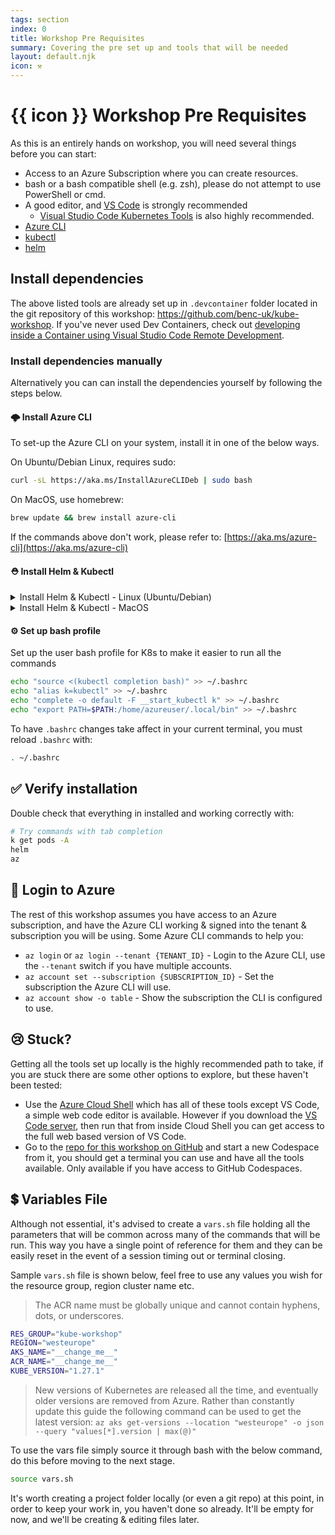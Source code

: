 ```yaml
---
tags: section
index: 0
title: Workshop Pre Requisites
summary: Covering the pre set up and tools that will be needed
layout: default.njk
icon: ⚒️
---
```


# {{ icon }} Workshop Pre Requisites

As this is an entirely hands on workshop, you will need several things before you can start:

- Access to an Azure Subscription where you can create resources.
- bash or a bash compatible shell (e.g. zsh), please do not attempt to use PowerShell or cmd.
- A good editor, and [VS Code](https://code.visualstudio.com/) is strongly recommended
  - [Visual Studio Code Kubernetes Tools](https://marketplace.visualstudio.com/items?itemName=ms-kubernetes-tools.vscode-kubernetes-tools)
    is also highly recommended.
- [Azure CLI](https://aka.ms/azure-cli)
- [kubectl](https://kubernetes.io/docs/tasks/tools/install-kubectl-linux/)
- [helm](https://helm.sh/docs/intro/install/)

## Install dependencies

The above listed tools are already set up in `.devcontainer` folder located in the git repository of this workshop:
<https://github.com/benc-uk/kube-workshop>. If you've never used Dev Containers, check out
[developing inside a Container using Visual Studio Code Remote Development](https://code.visualstudio.com/docs/devcontainers/containers).

### Install dependencies manually

Alternatively you can can install the dependencies yourself by following the steps below.

#### 🌩️ Install Azure CLI

To set-up the Azure CLI on your system, install it in one of the below ways.

On Ubuntu/Debian Linux, requires sudo:

```bash
curl -sL https://aka.ms/InstallAzureCLIDeb | sudo bash
```

On MacOS, use homebrew:

```bash
brew update && brew install azure-cli
```

If the commands above don't work, please refer to: [https://aka.ms/azure-cli](https://aka.ms/azure-cli)

#### ⛑️ Install Helm & Kubectl

<details>
<summary>Install Helm & Kubectl - Linux (Ubuntu/Debian)</summary>

Two ways are provided for each tool, one without needing sudo, the other requires sudo, take your pick but don't run
both!

By default the 'no sudo' commands for helm & kubectl install binaries into `~/.local/bin` so if this isn't in your PATH
you can copy or move the binary elsewhere, or simply run `export PATH="$PATH:$HOME/.local/bin"`

```bash
# Install kubectl - no sudo
curl -s https://raw.githubusercontent.com/benc-uk/tools-install/master/kubectl.sh | bash

# Install kubectl - with sudo
curl -LO "https://dl.k8s.io/release/$(curl -L -s https://dl.k8s.io/release/stable.txt)/bin/linux/amd64/kubectl"
chmod +x ./kubectl
sudo mv ./kubectl /usr/bin/kubectl

# Install helm - no sudo
curl -s https://raw.githubusercontent.com/benc-uk/tools-install/master/helm.sh | bash

# Install helm - with sudo
curl https://raw.githubusercontent.com/helm/helm/main/scripts/get-helm-3 | bash
```

</details>

<details>
<summary>Install Helm & Kubectl - MacOS</summary>

```bash
# Install kubectl - with sudo
curl -LO "https://dl.k8s.io/release/$(curl -L -s https://dl.k8s.io/release/stable.txt)/bin/darwin/amd64/kubectl"
chmod +x ./kubectl
sudo mv ./kubectl /usr/local/bin/kubectl

# Install Helm
curl https://raw.githubusercontent.com/helm/helm/main/scripts/get-helm-3 | bash
```

</details>

#### ⚙️ Set up bash profile

Set up the user bash profile for K8s to make it easier to run all the commands

```bash
echo "source <(kubectl completion bash)" >> ~/.bashrc
echo "alias k=kubectl" >> ~/.bashrc
echo "complete -o default -F __start_kubectl k" >> ~/.bashrc
echo "export PATH=$PATH:/home/azureuser/.local/bin" >> ~/.bashrc
```

To have `.bashrc` changes take affect in your current terminal, you must reload `.bashrc` with:

```bash
. ~/.bashrc
```

## ✅ Verify installation

Double check that everything in installed and working correctly with:

```bash
# Try commands with tab completion
k get pods -A
helm
az
```

## 🔐 Login to Azure

The rest of this workshop assumes you have access to an Azure subscription, and have the Azure CLI working & signed into
the tenant & subscription you will be using. Some Azure CLI commands to help you:

- `az login` or `az login --tenant {TENANT_ID}` - Login to the Azure CLI, use the `--tenant` switch if you have multiple
  accounts.
- `az account set --subscription {SUBSCRIPTION_ID}` - Set the subscription the Azure CLI will use.
- `az account show -o table` - Show the subscription the CLI is configured to use.

## 😢 Stuck?

Getting all the tools set up locally is the highly recommended path to take, if you are stuck there are some other
options to explore, but these haven't been tested:

- Use the [Azure Cloud Shell](https://shell.azure.com/bash) which has all of these tools except VS Code, a simple web
  code editor is available. However if you download the [VS Code server](https://aka.ms/install-vscode-server/setup.sh),
  then run that from inside Cloud Shell you can get access to the full web based version of VS Code.
- Go to the [repo for this workshop on GitHub](https://github.com/benc-uk/kube-workshop/codespaces) and start a new
  Codespace from it, you should get a terminal you can use and have all the tools available. Only available if you have
  access to GitHub Codespaces.

## 💲 Variables File

Although not essential, it's advised to create a `vars.sh` file holding all the parameters that will be common across
many of the commands that will be run. This way you have a single point of reference for them and they can be easily
reset in the event of a session timing out or terminal closing.

Sample `vars.sh` file is shown below, feel free to use any values you wish for the resource group, region cluster name
etc.

> The ACR name must be globally unique and cannot contain hyphens, dots, or underscores.

```bash
RES_GROUP="kube-workshop"
REGION="westeurope"
AKS_NAME="__change_me__"
ACR_NAME="__change_me__"
KUBE_VERSION="1.27.1"
```

> New versions of Kubernetes are released all the time, and eventually older versions are removed from Azure. Rather
> than constantly update this guide the following command can be used to get the latest version:
> `az aks get-versions --location "westeurope" -o json --query "values[*].version | max(@)"`

To use the vars file simply source it through bash with the below command, do this before moving to the next stage.

```bash
source vars.sh
```

It's worth creating a project folder locally (or even a git repo) at this point, in order to keep your work in, you
haven't done so already. It'll be empty for now, and we'll be creating & editing files later.
